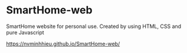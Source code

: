 # SmartHome-web
 
SmartHome website for personal use. Created by using HTML, CSS and pure Javascript 

https://nvminhhieu.github.io/SmartHome-web/
